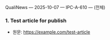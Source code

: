 QualiNews — 2025-10-07 — IPC-A-610 — (전체)

### 1. Test article for publish
- 원문: https://example.com/test-article

